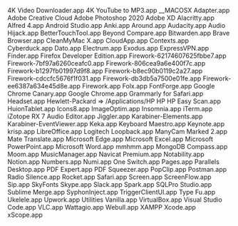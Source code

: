 4K Video Downloader.app
4K YouTube to MP3.app
__MACOSX
Adapter.app
Adobe Creative Cloud
Adobe Photoshop 2020
Adobe XD
Alacritty.app
Alfred 4.app
Android Studio.app
Anki.app
Around.app
Audacity.app
Audio Hijack.app
BetterTouchTool.app
Beyond Compare.app
Bitwarden.app
Brave Browser.app
CleanMyMac X.app
CloudApp.app
Contexts.app
Cyberduck.app
Dato.app
Electrum.app
Exodus.app
ExpressVPN.app
Finder.app
Firefox Developer Edition.app
Firework-62174607625fbbe7.app
Firework-7bf97a6260ceafc0.app
Firework-806cea9a6e400f7c.app
Firework-b1297fb01997d9f8.app
Firework-b8ec90b0119c2a27.app
Firework-cdccfc5676f1f031.app
Firework-db3db5a7500e01fe.app
Firework-ee6387a634e45d8e.app
Firework.app
Folx.app
FontForge.app
Google Chrome Canary.app
Google Chrome.app
Grammarly for Safari.app
Headset.app
Hewlett-Packard ⇒ /Applications/HP
HP
HP Easy Scan.app
HuionTablet.app
Icons8.app
ImageOptim.app
Insomnia.app
iTerm.app
iZotope RX 7 Audio Editor.app
Jiggler.app
Karabiner-Elements.app
Karabiner-EventViewer.app
Keka.app
Keyboard Maestro.app
Keynote.app
krisp.app
LibreOffice.app
Logitech
Loopback.app
ManyCam
Marked 2.app
Mate Translate.app
Microsoft Edge.app
Microsoft Excel.app
Microsoft PowerPoint.app
Microsoft Word.app
mmhmm.app
MongoDB Compass.app
Moom.app
MusicManager.app
Navicat Premium.app
Notability.app
Notion.app
Numbers.app
Numi.app
One Switch.app
Pages.app
Parallels Desktop.app
PDF Expert.app
PDF Squeezer.app
PopClip.app
Postman.app
Radio Silence.app
Rocket.app
Safari.app
Screen.app
ScreenFlow.app
Sip.app
SkyFonts
Skype.app
Slack.app
Spark.app
SQLPro Studio.app
Sublime Merge.app
SyphonInject.app
TriggerClientUI.app
Type Fu.app
Ukelele.app
Upwork.app
Utilities
Vanilla.app
VirtualBox.app
Visual Studio Code.app
VLC.app
Wattagio.app
Webull.app
XAMPP
Xcode.app
xScope.app
